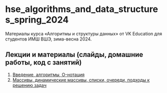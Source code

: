 # hse_algorithms_and_data_structures_spring_2024

Материалы курса «Алгоритмы и структуры данных» от VK Education для студентов ИМШ ВШЭ, зима-весна 2024.

## Лекции и материалы (слайды, домашние работы, код с занятий)
01. [Введение, алгоритмы, O-нотация](lesson-01)
02. [Массивы, динамические массивы, списки, очереди, подходы к решению задач](lesson-02)
